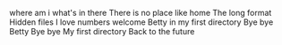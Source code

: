 where am i
what's in there
There is no place like home
The long format
Hidden files
I love numbers
welcome
Betty in my first directory
Bye bye Betty
Bye bye My first directory
Back to the future
